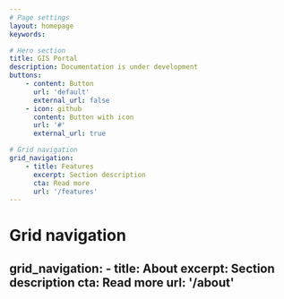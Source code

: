 ```yaml
---
# Page settings
layout: homepage
keywords:

# Hero section
title: GIS Portal
description: Documentation is under development
buttons:
    - content: Button
      url: 'default'
      external_url: false
    - icon: github
      content: Button with icon
      url: '#'
      external_url: true

# Grid navigation
grid_navigation:
    - title: Features
      excerpt: Section description
      cta: Read more
      url: '/features'
---
```


# Grid navigation
grid_navigation:
    - title: About
      excerpt: Section description
      cta: Read more
      url: '/about'      
---
